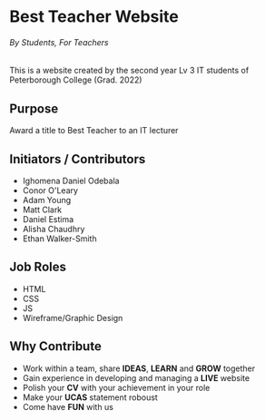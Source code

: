 # Best Teacher Website 
###### By Students, For Teachers

This is a website created by the second year Lv 3 IT students of Peterborough College (Grad. 2022)

## Purpose
Award a title to Best Teacher to an IT lecturer


## Initiators / Contributors
- Ighomena Daniel Odebala
- Conor O'Leary
- Adam Young
- Matt Clark
- Daniel Estima
- Alisha Chaudhry
- Ethan Walker-Smith

## Job Roles
- HTML
- CSS
- JS
- Wireframe/Graphic Design

## Why Contribute
- Work within a team, share **IDEAS**, **LEARN** and **GROW** together
- Gain experience in developing and managing a **LIVE** website
- Polish your **CV** with your achievement  in your role
- Make your **UCAS** statement roboust
- Come have **FUN** with us
